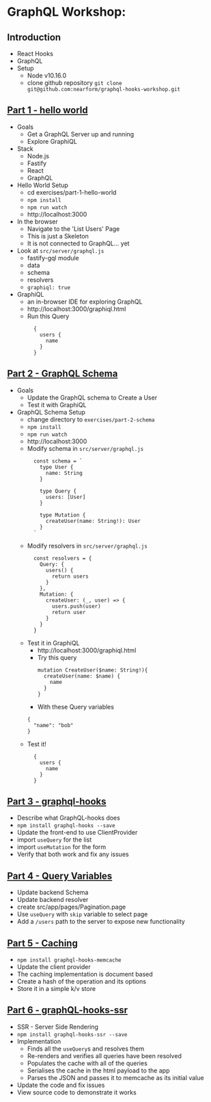 # GraphQL Workshop:

## Introduction

- React Hooks
- GraphQL
- Setup
  - Node v10.16.0
  - clone github repository
  `git clone git@github.com:nearform/graphql-hooks-workshop.git`

## [Part 1 - hello world](https://github.com/nearform/graphql-hooks-workshop/tree/master/exercises/part-1-hello-world)

- Goals
  - Get a GraphQL Server up and running
  - Explore GraphiQL
- Stack
  - Node.js
  - Fastify
  - React
  - GraphQL
- Hello World Setup
  - cd exercises/part-1-hello-world
  - `npm install`
  - `npm run watch`
  - http://localhost:3000
- In the browser
  - Navigate to the 'List Users' Page
  - This is just a Skeleton
  - It is not connected to GraphQL... yet
- Look at `src/server/graphql.js`
  - fastify-gql module
  - data
  - schema
  - resolvers
  - `graphiql: true`
- GraphiQL
  - an in-browser IDE for exploring GraphQL
  - http://localhost:3000/graphiql.html
  - Run this Query
    ```
      {
        users {
          name
        }
      }
    ```

## [Part 2 - GraphQL Schema](https://github.com/nearform/graphql-hooks-workshop/tree/master/exercises/part-2-skeleton)

- Goals
  - Update the GraphQL schema to Create a User
  - Test it with GraphiQL
- GraphQL Schema Setup
  - change directory to `exercises/part-2-schema`
  - `npm install`
  - `npm run watch`
  - http://localhost:3000
  - Modify schema in `src/server/graphql.js`
    ```
      const schema = `
        type User {
          name: String
        }

        type Query {
          users: [User]
        }

        type Mutation {
          createUser(name: String!): User
        }
      `
    ```
  - Modify resolvers in `src/server/graphql.js`
    ```
      const resolvers = {
        Query: {
          users() {
            return users
          }
        },
        Mutation: {
          createUser: (_, user) => {
            users.push(user)
            return user
          }
        }
      }
    ```
  - Test it in GraphiQL
    - http://localhost:3000/graphiql.html
    - Try this query
      ```
      mutation CreateUser($name: String!){
        createUser(name: $name) {
          name
        }
      }
      ```
    - With these Query variables
    ```
    {
      "name": "bob"
    }
    ```
  - Test it!
    ```
      {
        users {
          name
        }
      }
    ```

## [Part 3 - graphql-hooks](https://github.com/nearform/graphql-hooks-workshop/tree/master/exercises/part-3-graphql-hooks)

- Describe what GraphQL-hooks does
- `npm install graphql-hooks --save`
- Update the front-end to use ClientProvider
- import `useQuery` for the list
- import `useMutation` for the form
- Verify that both work and fix any issues

## [Part 4 - Query Variables](https://github.com/nearform/graphql-hooks-workshop/tree/master/part-4-query-variables)

- Update backend Schema
- Update backend resolver
- create src/app/pages/Pagination.page
- Use `useQuery` with `skip` variable to select page
- Add a `/users` path to the server to expose new functionality

## [Part 5 - Caching](https://github.com/nearform/graphql-hooks-workshop/tree/master/part-5-caching)

- `npm install graphql-hooks-memcache`
- Update the client provider
- The caching implementation is document based
- Create a hash of the operation and its options
- Store it in a simple k/v store

## [Part 6 - graphQL-hooks-ssr](https://github.com/nearform/graphql-hooks-workshop/tree/master/part-6-ssr)

- SSR - Server Side Rendering
- `npm install graphql-hooks-ssr --save`
- Implementation
  - Finds all the `useQuery`s and resolves them
  - Re-renders and verifies all queries have been resolved
  - Populates the cache with all of the queries
  - Serialises the cache in the html payload to the app
  - Parses the JSON and passes it to memcache as its initial value
- Update the code and fix issues
- View source code to demonstrate it works
